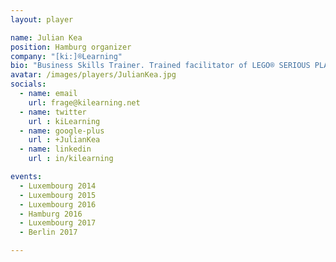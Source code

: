 ```yaml
---
layout: player

name: Julian Kea
position: Hamburg organizer
company: "[ki:]®Learning"
bio: "Business Skills Trainer. Trained facilitator of LEGO® SERIOUS PLAY®"
avatar: /images/players/JulianKea.jpg
socials:
  - name: email
    url: frage@kilearning.net
  - name: twitter
    url : kiLearning
  - name: google-plus
    url : +JulianKea
  - name: linkedin
    url : in/kilearning

events:
  - Luxembourg 2014
  - Luxembourg 2015
  - Luxembourg 2016
  - Hamburg 2016
  - Luxembourg 2017
  - Berlin 2017

---
```

